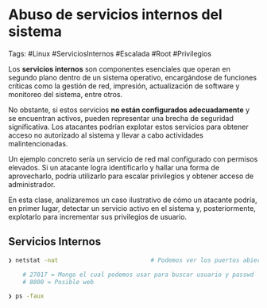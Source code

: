 # Abuso de servicios internos del sistema

Tags: #Linux #ServiciosInternos  #Escalada #Root #Privilegios 

Los **servicios internos** son componentes esenciales que operan en segundo plano dentro de un sistema operativo, encargándose de funciones críticas como la gestión de red, impresión, actualización de software y monitoreo del sistema, entre otros.

No obstante, si estos servicios **no están configurados adecuadamente** y se encuentran activos, pueden representar una brecha de seguridad significativa. Los atacantes podrían explotar estos servicios para obtener acceso no autorizado al sistema y llevar a cabo actividades malintencionadas.

Un ejemplo concreto sería un servicio de red mal configurado con permisos elevados. Si un atacante logra identificarlo y hallar una forma de aprovecharlo, podría utilizarlo para escalar privilegios y obtener acceso de administrador.

En esta clase, analizaremos un caso ilustrativo de cómo un atacante podría, en primer lugar, detectar un servicio activo en el sistema y, posteriormente, explotarlo para incrementar sus privilegios de usuario.


## Servicios Internos 

```bash
❯ netstat -nat                          # Podemos ver los puertos abiertos internos 

	# 27017 = Mongo el cual podemos usar para buscar usuario y passwd
	# 8000 = Posible web 

❯ ps -faux                              
```